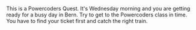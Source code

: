 This is a Powercoders Quest. It's Wednesday morning and you are getting ready for a busy day in Bern. Try to get to the Powercoders class in time. You have to find your ticket first and catch the right train.

